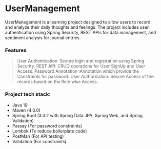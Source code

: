 ﻿# UserManagement

UserManagement is a learning project designed to allow users to record and analyze their daily thoughts and feelings. The project includes user authentication using Spring Security, REST APIs for data management, and sentiment analysis for journal entries.

### Features
> User Authentication: Secure login and registration using Spring Security.
> REST API: CRUD operations for User SignUp and User Access.
> Password Annotation :Annotation which provide the Constraints for password.
> User Authorization: Secure Access of the records based on the Role wise Access.

### Project tech stack:
* Java 19
* Maven (4.0.0)
* Spring Boot (3.3.2 with Spring Data JPA, Spring Web, and Spring Validation)
* Passay (For password constraints)
* Lombok (To reduce boilerplate code)
* PostMan (For API testing)
* Validation (For constraints)


